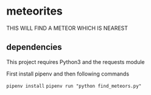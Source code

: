 # meteorites

THIS WILL FIND A METEOR WHICH IS NEAREST

## dependencies

This project requires Python3 and the requests module

First install pipenv and then following commands

`pipenv install`
`pipenv run "python find_meteors.py"`
